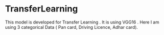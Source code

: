 # TransferLearning
This model is developed for Transfer Learning . It is using VGG16 . Here I am using 3 categorical Data ( Pan card, Driving Licence, Adhar card).
